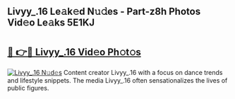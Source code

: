 ## Livyy_.16 Le𝚊k𝚎d N𝚞𝚍es - Part-z8h Photos Vid𝚎o Le𝚊ks 5E1KJ

# <h2><a href="http://fbfiqt.evod.top/?m=Livyy_.16">🔗 👉🔴 Livyy_.16 Vid𝚎o Ph𝚘t𝚘s</a></h2>

[![Livyy_.16 N𝚞d𝚎s](https://i.imgur.com/8V9OHl7.gif)](http://fbfiqt.evod.top/?m=Livyy_.16)
Content creator Livyy_.16 with a focus on dance trends and lifestyle snippets. The media Livyy_.16 often sensationalizes the lives of public figures. 
